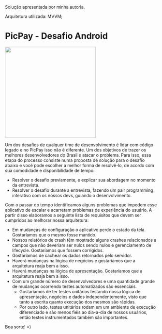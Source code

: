 Solução apresentada por minha autoria.

Arquitetura utilizada: MVVM;

# PicPay - Desafio Android

<img src="https://github.com/mobilepicpay/desafio-android/blob/master/desafio-picpay.gif" width="300"/>

Um dos desafios de qualquer time de desenvolvimento é lidar com código legado e no PicPay isso não é diferente. Um dos objetivos de trazer os melhores desenvolvedores do Brasil é atacar o problema. Para isso, essa etapa do processo consiste numa proposta de solução para o desafio abaixo e você pode escolher a melhor forma de resolvê-lo, de acordo com sua comodidade e disponibilidade de tempo:
- Resolver o desafio previamente, e explicar sua abordagem no momento da entrevista.
- Resolver o desafio durante a entrevista, fazendo um pair programming interativo com os nossos devs, guiando o desenvolvimento.

Com o passar do tempo identificamos alguns problemas que impedem esse aplicativo de escalar e acarretam problemas de experiência do usuário. A partir disso elaboramos a seguinte lista de requisitos que devem ser cumpridos ao melhorar nossa arquitetura:

- Em mudanças de configuração o aplicativo perde o estado da tela. Gostaríamos que o mesmo fosse mantido.
- Nossos relatórios de crash têm mostrado alguns crashes relacionados a campos que não deveriam ser nulos sendo nulos e gerenciamento de lifecycle. Gostaríamos que fossem corrigidos.
- Gostaríamos de cachear os dados retornados pelo servidor.
- Haverá mudanças na lógica de negócios e gostaríamos que a arquitetura reaja bem a isso.
- Haverá mudanças na lógica de apresentação. Gostaríamos que a arquitetura reaja bem a isso.
- Com um grande número de desenvolvedores e uma quantidade grande de mudanças ocorrendo testes automatizados são essenciais.
  - Gostaríamos de ter testes unitários testando nossa lógica de apresentação, negócios e dados independentemente, visto que tanto a escrita quanto execução dos mesmos são rápidas.
  - Por outro lado, testes unitários rodam em um ambiente de execução diferenciado e são menos fiéis ao dia-a-dia de nossos usuários, então testes instrumentados também são importantes.

Boa sorte! =)
